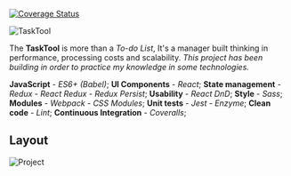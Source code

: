 [![Coverage Status](https://coveralls.io/repos/github/jmlavoier/task-tool/badge.svg)](https://coveralls.io/github/jmlavoier/task-tool)

![TaskTool](http://i.imgur.com/nt7WsKC.png)

The **TaskTool** is more than a *To-do List*, It's a manager built thinking in performance, processing costs and scalability.
*This project has been building in order to practice my knowledge in some technologies.*

**JavaScript** - *ES6+ (Babel)*; 
**UI Components** - *React*; 
**State management** - *Redux - React Redux - Redux Persist*;
**Usability** - *React DnD*;
**Style** - *Sass*;
**Modules** - *Webpack - CSS Modules*;
**Unit tests** - *Jest - Enzyme*;
**Clean code** - *Lint*;
**Continuous Integration** - *Coveralls*;

## Layout
![Project](http://i.imgur.com/luVT6BZ.png)
